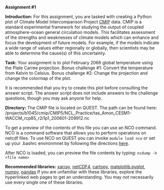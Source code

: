 **Assignment #1**

**Introduction:**
For this assignment, you are tasked with creating a Python plot of Climate Model Intercomparison Project [CMIP](https://www.wcrp-climate.org/wgcm-cmip) data. CMIP is a standard experimental framework for studying the output of coupled atmosphere-ocean general circulation models. This facilitates assessment of the strengths and weaknesses of climate models which can enhance and focus the development of future models. For example, if the models indicate a wide range of values either regionally or globally, then scientists may be able to determine the cause(s) of this uncertainty.

**Task:**
Your assignment is to plot February 2066 global temperature using the Plate Carree projection. 
Bonus challenge #1: Convert the temperature from Kelvin to Celsius.
Bonus challenge #2: Change the projection and change the colormap of the plot.

It is recommended that you try to create this plot before consulting the answer script. The answer script does not include answers to the challenge questions, though you may ask anyone for help.

**Directory:**
The CMIP file is located on QUEST. The path can be found here: /projects/b1045/cmip/CMIP5/NCL_Practice/tas_Amon_CESM1-WACCM_rcp85_r2i1p1_200601-209912.nc

To get a preview of the contents of this file you can use an NCO command. NCO is a command software that allows you to perform operations on netcdf files. To use NCO on QUEST you can invoke `module load nco` or set up your .bashrc environmnet by following the directions [here](https://github.com/NU-CCRG/Getting-Started/blob/master/02_SetUp_bashrc.md). 

After NCO is loaded, you can preview the file contents by typing: 
`ncdump -h <file name>`


**Recommended libraries:** 
[xarray](https://towardsdatascience.com/handling-netcdf-files-using-xarray-for-absolute-beginners-111a8ab4463f), [netCDF4](https://scitools.org.uk/cartopy/docs/v0.15/matplotlib/advanced_plotting.html), [cartopy](http://earthpy.org/tag/cartopy.html), [matplotlib.pyplot](https://matplotlib.org/3.1.0/tutorials/introductory/pyplot.html), [numpy](https://docs.scipy.org/doc/numpy/user/quickstart.html), [pandas](https://pandas.pydata.org/pandas-docs/stable/getting_started/10min.html#min)
If you are unfamiliar with these libraries, explore the hyperlinked web pages to get an understanding. You may not necessarily use every single one of these libraries.
